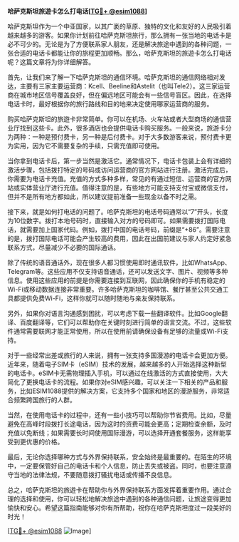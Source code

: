 **哈萨克斯坦旅遊卡怎么打电话[[TG💪+ @esim1088](https://t.me/s/esim1088)]**

哈萨克斯坦作为一个中亚国家，以其广袤的草原、独特的文化和友好的人民吸引着越来越多的游客。如果你计划前往哈萨克斯坦旅行，那么拥有一张当地的电话卡是必不可少的。无论是为了方便联系家人朋友，还是解决旅途中遇到的各种问题，一张合适的电话卡都能让你的旅程更加顺畅。那么，哈萨克斯坦的旅遊卡怎么打电话呢？这篇文章将为你详细解答。

首先，让我们来了解一下哈萨克斯坦的通信环境。哈萨克斯坦的通信网络相对发达，主要有三家主要运营商：Kcell、Beeline和Astelit（也叫Tele2）。这三家运营商在城市地区信号覆盖良好，但在偏远地区可能会有一些信号盲区。因此，在选择电话卡时，最好根据你的旅行路线和目的地来决定使用哪家运营商的服务。

购买哈萨克斯坦的旅遊卡非常简单。你可以在机场、火车站或者大型商场的通信营业厅找到这些卡。此外，很多酒店也会提供电话卡购买服务。一般来说，旅游卡分为两种：一种是预付费卡，另一种是后付费卡。对于大多数游客来说，预付费卡更为实用，因为它不需要复杂的手续，只需充值即可使用。

当你拿到电话卡后，第一步当然是激活它。通常情况下，电话卡包装上会有详细的激活步骤，包括拨打特定的号码或访问运营商的官方网站进行注册。激活完成后，你需要为电话卡充值。充值的方式多种多样，常见的有通过短信、运营商的官方网站或实体营业厅进行充值。值得注意的是，有些地方可能支持支付宝或微信支付，但并不是所有地方都如此，所以建议提前准备一些现金以备不时之需。

接下来，就是如何打电话的问题了。哈萨克斯坦的电话号码通常以“7”开头，长度为10位数字。拨打本地号码时，直接输入对方的号码即可。如果需要拨打国际电话，就需要加上国家代码。例如，拨打中国的电话号码，前缀是“+86”。需要注意的是，拨打国际电话可能会产生较高的费用，因此在出国前建议与家人约定好紧急联系方式，尽量减少不必要的国际通话。

除了传统的语音通话外，现在很多人都习惯使用即时通讯软件，比如WhatsApp、Telegram等。这些应用不仅支持语音通话，还可以发送文字、图片、视频等多种信息。使用这些应用的前提是你需要连接到互联网，因此确保你的手机有稳定的Wi-Fi或移动数据连接非常重要。许多哈萨克斯坦的咖啡馆、餐厅甚至公共交通工具都提供免费Wi-Fi，这样你就可以随时随地与亲友保持联系。

另外，如果你对语言沟通感到困扰，可以考虑下载一些翻译软件。比如Google翻译、百度翻译等，它们可以帮助你在关键时刻进行简单的语言交流。不过，这些软件通常需要联网才能正常使用，所以在使用前请确保设备有足够的流量或Wi-Fi支持。

对于一些经常出差或旅行的人来说，拥有一张支持多国漫游的电话卡会更加方便。近年来，随着电子SIM卡（eSIM）技术的发展，越来越多的人开始选择这种新型的电话卡。eSIM卡无需物理插入手机，可以通过在线激活的方式直接使用，大大简化了更换电话卡的流程。如果你对eSIM感兴趣，可以关注一下相关的产品和服务，比如ESIM1088提供的解决方案，它支持多个国家和地区的漫游服务，非常适合频繁跨国旅行的人群。

当然，在使用电话卡的过程中，还有一些小技巧可以帮助你节省费用。比如，尽量避免在高峰时段拨打长途电话，因为这时的资费可能会更高；定期检查余额，及时充值以免断线；如果需要长时间使用国际漫游，可以选择开通套餐服务，这样能享受到更优惠的价格。

最后，无论你选择哪种方式与外界保持联系，安全始终是最重要的。在陌生的环境中，一定要保管好自己的电话卡和个人信息，防止丢失或被盗。同时，也要注意遵守当地的法律法规，不要随意拨打骚扰电话或传播不良信息。

总之，哈萨克斯坦的旅遊卡在帮助你与外界保持联系方面发挥着重要作用。通过合理的选择和使用，你可以轻松地解决旅途中遇到的各种通信问题，让旅途变得更加愉快和安心。希望这篇指南能够对你有所帮助，祝你在哈萨克斯坦度过一段美好的时光！

[[TG💪+ @esim1088](https://t.me/s/esim1088) ![Image](https://i.postimg.cc/4NQfJmqS/Snipaste-2025-05-13-00-14-12.png)]